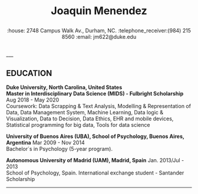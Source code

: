 <h1><p align="center">Joaquin Menendez</p></h1>

<p align="center">:house: 2748 Campus Walk Av., Durham, NC.		:telephone_receiver:(984) 215 8560		:email: jm622@duke.edu </p><br>
___

## EDUCATION</br>
<b>Duke University, North Carolina, United States</b><br>
<b>Master in Interdisciplinary Data Science (MIDS) - Fulbright Scholarship</b> <left>Aug 2018 - May 2020</left><br>
Coursework: Data Scrapping & Text Analysis, Modelling & Representation of Data, 
Data Management System, Machine Learning, Data logic & Visualization, Data to Decision, Data Ethics, EHR and mobile devices, Statistical programming for big data, Tools for data science <br>	
		
<b>University of Buenos Aires (UBA), School of Psychology, Buenos Aires, Argentina</b> <left>Mar 2009 - Nov 2014</left><br>
Bachelor´s in Psychology (5-year program).			

<b>Autonomous University of Madrid (UAM), Madrid, Spain</b> <left>Jan. 2013/Jul - 2013</left> <br>
School of Psychology, Spain. International exchange student - Santander Scholarship 

---
